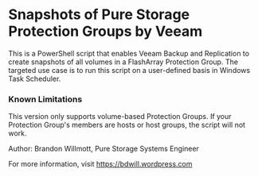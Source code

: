 # Snapshots of Pure Storage Protection Groups by Veeam

This is a PowerShell script that enables Veeam Backup and Replication to create snapshots of all volumes in a FlashArray Protection Group. The targeted use case is to run this script on a user-defined basis in Windows Task Scheduler.

### Known Limitations

This version only supports volume-based Protection Groups. If your Protection Group's members are hosts or host groups, the script will not work.

Author: Brandon Willmott, Pure Storage Systems Engineer

For more information, visit https://bdwill.wordpress.com
